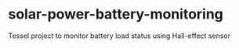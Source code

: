 solar-power-battery-monitoring
==============================

Tessel project to monitor battery load status using Hall-effect sensor
